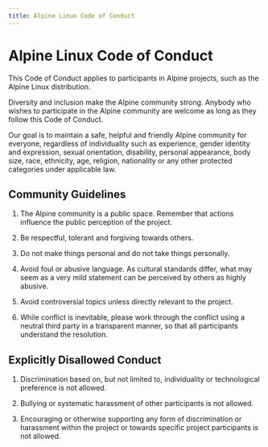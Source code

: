 ```yaml
---
title: Alpine Linux Code of Conduct
---
```


Alpine Linux Code of Conduct
============================

This Code of Conduct applies to participants in Alpine projects, such as the
Alpine Linux distribution.

Diversity and inclusion make the Alpine community strong.  Anybody who wishes
to participate in the Alpine community are welcome as long as they follow this
Code of Conduct.

Our goal is to maintain a safe, helpful and friendly Alpine community for
everyone, regardless of individuality such as experience, gender identity
and expression, sexual orientation, disability, personal appearance, body
size, race, ethnicity, age, religion, nationality or any other protected
categories under applicable law.


Community Guidelines
--------------------

1. The Alpine community is a public space.  Remember that actions influence the
   public perception of the project.

2. Be respectful, tolerant and forgiving towards others.

3. Do not make things personal and do not take things personally.

4. Avoid foul or abusive language.  As cultural standards differ, what may seem
   as a very mild statement can be perceived by others as highly abusive.

5. Avoid controversial topics unless directly relevant to the project.

6. While conflict is inevitable, please work through the conflict using a
   neutral third party in a transparent manner, so that all participants
   understand the resolution.


Explicitly Disallowed Conduct
-----------------------------

1. Discrimination based on, but not limited to, individuality or
   technological preference is not allowed.

2. Bullying or systematic harassment of other participants is not allowed.

3. Encouraging or otherwise supporting any form of discrimination or harassment
   within the project or towards specific project participants is not allowed.


